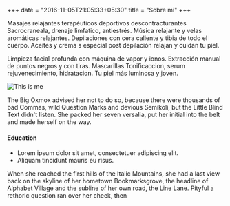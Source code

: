 +++
date = "2016-11-05T21:05:33+05:30"
title = "Sobre mi"
+++

Masajes relajantes terapéuticos deportivos descontracturantes Sacrocraneala, drenaje limfatico, antiestrés.  Música relajante y velas aromáticas relajantes. Depilaciones con cera caliente y tibia de todo el cuerpo. Aceites y crema s especial post depilación relajan y cuidan tu piel.

Limpieza facial profunda con máquina de vapor y ionos. Extracción manual de puntos negros y con tiras. Mascarillas Tonificaccion, serum rejuvenecimiento, hidratacion. Tu piel más luminosa y joven.

![This is me][1]

The Big Oxmox advised her not to do so, because there were thousands of bad Commas, wild Question Marks and devious Semikoli, but the Little Blind Text didn't listen. She packed her seven versalia, put her initial into the belt and made herself on the way.

#### Education

* Lorem ipsum dolor sit amet, consectetuer adipiscing elit.
* Aliquam tincidunt mauris eu risus.

When she reached the first hills of the Italic Mountains, she had a last view back on the skyline of her hometown Bookmarksgrove, the headline of Alphabet Village and the subline of her own road, the Line Lane. Pityful a rethoric question ran over her cheek, then

[1]: /sasha-depilacion/img/about.jpg
